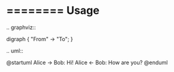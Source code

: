 ========
Usage
========

.. graphviz::

   digraph {
      "From" -> "To";
   }



.. uml::
   
   @startuml 
   Alice -> Bob: Hi!
   Alice <- Bob: How are you?
   @enduml
